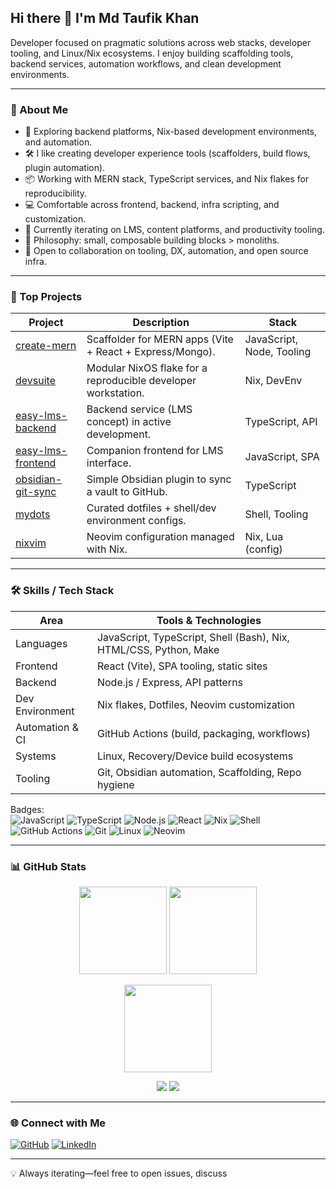 ## Hi there 👋 I'm Md Taufik Khan

Developer focused on pragmatic solutions across web stacks, developer tooling, and Linux/Nix ecosystems. I enjoy building scaffolding tools, backend services, automation workflows, and clean development environments.

---

### 🚀 About Me
- 🧪 Exploring backend platforms, Nix-based development environments, and automation.
- 🛠️ I like creating developer experience tools (scaffolders, build flows, plugin automation).
- 📦 Working with MERN stack, TypeScript services, and Nix flakes for reproducibility.
- 💻 Comfortable across frontend, backend, infra scripting, and customization.
- 🌱 Currently iterating on LMS, content platforms, and productivity tooling.
- 🧩 Philosophy: small, composable building blocks > monoliths.
- 🤝 Open to collaboration on tooling, DX, automation, and open source infra.

---

### 📂 Top Projects
| Project | Description | Stack |
|--------|-------------|-------|
| [create-mern](https://github.com/kmdtaufik/create-mern) | Scaffolder for MERN apps (Vite + React + Express/Mongo). | JavaScript, Node, Tooling |
| [devsuite](https://github.com/kmdtaufik/devsuite) | Modular NixOS flake for a reproducible developer workstation. | Nix, DevEnv |
| [easy-lms-backend](https://github.com/kmdtaufik/easy-lms-backend) | Backend service (LMS concept) in active development. | TypeScript, API |
| [easy-lms-frontend](https://github.com/kmdtaufik/easy-lms-frontend) | Companion frontend for LMS interface. | JavaScript, SPA |
| [obsidian-git-sync](https://github.com/kmdtaufik/obsidian-git-sync) | Simple Obsidian plugin to sync a vault to GitHub. | TypeScript |
| [mydots](https://github.com/kmdtaufik/mydots) | Curated dotfiles + shell/dev environment configs. | Shell, Tooling |
| [nixvim](https://github.com/kmdtaufik/nixvim) | Neovim configuration managed with Nix. | Nix, Lua (config) |

---

### 🛠️ Skills / Tech Stack
| Area | Tools & Technologies |
|------|----------------------|
| Languages | JavaScript, TypeScript, Shell (Bash), Nix, HTML/CSS, Python, Make |
| Frontend | React (Vite), SPA tooling, static sites |
| Backend | Node.js / Express, API patterns |
| Dev Environment | Nix flakes, Dotfiles, Neovim customization |
| Automation & CI | GitHub Actions (build, packaging, workflows) |
| Systems | Linux, Recovery/Device build ecosystems |
| Tooling | Git, Obsidian automation, Scaffolding, Repo hygiene |

Badges:  
![JavaScript](https://img.shields.io/badge/JavaScript-323330?style=flat&logo=javascript) ![TypeScript](https://img.shields.io/badge/TypeScript-2f74c0?style=flat&logo=typescript&logoColor=white) ![Node.js](https://img.shields.io/badge/Node.js-3C873A?style=flat&logo=nodedotjs) ![React](https://img.shields.io/badge/React-20232A?style=flat&logo=react) ![Nix](https://img.shields.io/badge/Nix-5277C3?style=flat&logo=nixos&logoColor=white) ![Shell](https://img.shields.io/badge/Shell-121011?style=flat&logo=gnu-bash) ![GitHub Actions](https://img.shields.io/badge/GitHub%20Actions-222?style=flat&logo=githubactions) ![Git](https://img.shields.io/badge/Git-F05033?style=flat&logo=git&logoColor=white) ![Linux](https://img.shields.io/badge/Linux-000?style=flat&logo=linux) ![Neovim](https://img.shields.io/badge/Neovim-57A143?style=flat&logo=neovim&logoColor=white)

---

### 📊 GitHub Stats
<p align="center">
  <img src="https://github-readme-stats.vercel.app/api?username=kmdtaufik&show_icons=true&theme=github_dark&hide_border=true&rank_icon=github" height="140" />
  <img src="https://streak-stats.demolab.com?user=kmdtaufik&theme=github-dark&hide_border=true" height="140" />
</p>
<p align="center">
  <img src="https://github-readme-stats.vercel.app/api/top-langs/?username=kmdtaufik&layout=compact&theme=github_dark&hide_border=true&langs_count=8" height="140" />
</p>
<p align="center">
  <img src="https://img.shields.io/github/followers/kmdtaufik?style=flat&label=Followers" />
  <img src="https://img.shields.io/github/stars/kmdtaufik?style=flat&affiliations=OWNER&label=Stars" />
</p>

---

### 🌐 Connect with Me
[![GitHub](https://img.shields.io/badge/GitHub-kmdtaufik-181717?style=flat&logo=github)](https://github.com/kmdtaufik)
[![LinkedIn](https://img.shields.io/badge/LinkedIn-Profile-0A66C2?style=flat&logo=linkedin)](https://www.linkedin.com/in/kmdtaufik/)

---

💡 Always iterating—feel free to open issues, discuss